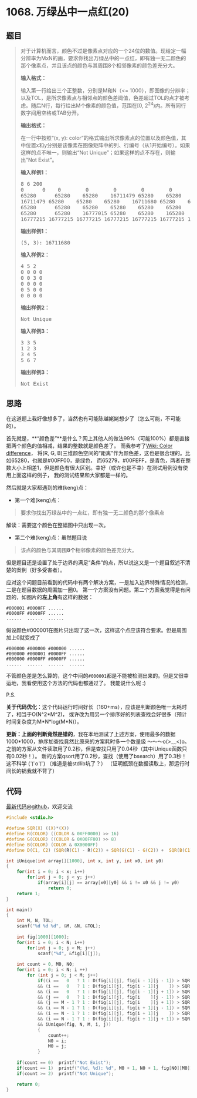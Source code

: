 <h1>1068. 万绿丛中一点红(20)</h1>

## 题目

> <div id="problemContent">
> <p>对于计算机而言，颜色不过是像素点对应的一个24位的数值。现给定一幅分辨率为MxN的画，要求你找出万绿丛中的一点红，即有独一无二颜色的那个像素点，并且该点的颜色与其周围8个相邻像素的颜色差充分大。
> </p>
> <p><b>
> 输入格式：
> </b></p>
> <p>
> 输入第一行给出三个正整数，分别是M和N（&lt;= 1000），即图像的分辨率；以及TOL，是所求像素点与相邻点的颜色差阈值，色差超过TOL的点才被考虑。随后N行，每行给出M个像素的颜色值，范围在[0, 2<sup>24</sup>)内。所有同行数字间用空格或TAB分开。
> </p>
> <p><b>
> 输出格式：
> </b></p>
> <p>
> 在一行中按照“(x, y): color”的格式输出所求像素点的位置以及颜色值，其中位置x和y分别是该像素在图像矩阵中的列、行编号（从1开始编号）。如果这样的点不唯一，则输出“Not Unique”；如果这样的点不存在，则输出“Not Exist”。
> </p>
> <b>输入样例1：</b><pre>
> 8 6 200
> 0 	 0 	  0 	   0	    0 	     0 	      0        0
> 65280 	 65280    65280    16711479 65280    65280    65280    65280
> 16711479 65280    65280    65280    16711680 65280    65280    65280
> 65280 	 65280    65280    65280    65280    65280    165280   165280
> 65280 	 65280 	  16777015 65280    65280    165280   65480    165280
> 16777215 16777215 16777215 16777215 16777215 16777215 16777215 16777215
> </pre>
> <b>输出样例1：</b><pre>
> (5, 3): 16711680
> </pre>
> <b>输入样例2：</b><pre>
> 4 5 2
> 0 0 0 0
> 0 0 3 0
> 0 0 0 0
> 0 5 0 0
> 0 0 0 0
> </pre>
> <b>输出样例2：</b><pre>
> Not Unique
> </pre>
> <b>输入样例3：</b><pre>
> 3 3 5
> 1 2 3
> 3 4 5
> 5 6 7
> </pre>
> <b>输出样例3：</b><pre>
> Not Exist
> </pre>
> </div>

## 思路

在这道题上我好像想多了，当然也有可能陈越姥姥想少了（怎么可能，不可能的）。

首先就是，**“颜色差”**是什么？网上其他人的做法99%（可能100%）都是直接把两个颜色的值相减，结果的整数就是颜色差了。
而我参考了[Wiki: Color difference](https://en.wikipedia.org/wiki/Color_difference)，
将(R, G, B)三维颜色空间的“距离”作为颜色差，这也是很合理的。比如65280，也就是#00FF00，是绿色，
而65279，#00FEFF，是青色，两者在整数大小上相差1，但是颜色有很大区别。幸好（或许也是不幸）在测试用例没有使用上面这样的例子，
我的测试结果和大家都是一样的。

然后就是大家都遇到的难(keng)点：

- 第一个难(keng)点：

> 要求你找出万绿丛中的一点红，即有独一无二颜色的那个像素点

  解读：需要这个颜色在整幅图中只出现一次。

- 第二个难(keng)点：虽然题目说

> 该点的颜色与其周围**8个**相邻像素的颜色差充分大。

  但是题目还是设置了处于边界的满足“条件”的点，所以说这又是一个题目叙述不清楚的案例（好多受害者）。

  应对这个问题目前看到的代码中有两个解决方案，一是加入边界特殊情况的检测，二是在题目数据的周围加一圈0。
  第一个方案没有问题。第二个方案我觉得是有问题的，如图片的**左上角**有这样的数据：
```
#000001 #0000FF ......
#0000FF #0000FF ......
......  ......  ......
```
  假设颜色#000001在图片只出现了这一次，这样这个点应该符合要求。但是周围加上0就变成了
```
#000000 #000000 #000000 ......
#000000 #000001 #0000FF ......
#000000 #0000FF #0000FF ......
......  ......  ......  ......
```
  不管颜色差是怎么算的，这个中间的`#000001`都是不能被检测出来的。但是又很幸运地，我看使用这个方法的代码也都通过了。
  我能说什么呢 :)

P.S.

**关于代码优化**：这个代码运行时间好长（160+ms），应该是判断颜色唯一太耗时了，相当于O(N^2\*M^2)，
或许改为用另一个排序好的列表查找会好很多（预计时间复杂度为M\*N\*log(M\*N)）。

**更新：上面的判断竟然是错的**，我在本地测试了上述方案，使用最多的数据1000*1000，排序加查找竟然比原来的方案耗时多一个数量级
～～～o(>﹏<)o。之前的方案从文件读取用了0.2秒，但是查找只用了0.04秒（其中iUnique函数只有0.02秒！）。
新的方案qsort用了0.2秒，查找（使用了bsearch）用了0.3秒！这不科学 (ㄒoㄒ) （难道是被stdlib坑了？）
（证明瓶颈在数据读取上，那运行时间长的锅我就不背了）

## 代码

[最新代码@github](https://github.com/OliverLew/PAT/blob/master/PATBasic/1068.c)，欢迎交流
```c
#include <stdio.h>

#define SQR(X) ((X)*(X))
#define R(COLOR) ((COLOR & 0XFF0000) >> 16)
#define G(COLOR) ((COLOR & 0X00FF00) >> 8)
#define B(COLOR) (COLOR & 0X0000FF)
#define D(C1, C2) (SQR(R(C1) - R(C2)) + SQR(G(C1) - G(C2)) +  SQR(B(C1) - B(C2)))

int iUnique(int array[][1000], int x, int y, int x0, int y0)
{
    for(int i = 0; i < x; i++)
        for(int j = 0; j < y; j++)
            if(array[i][j] == array[x0][y0] && i != x0 && j != y0)
                return 0;
    return 1;
}

int main()
{
    int M, N, TOL;
    scanf("%d %d %d", &M, &N, &TOL);
    
    int fig[1000][1000];
    for(int i = 0; i < N; i++)
        for(int j = 0; j < M; j++)
            scanf("%d", &fig[i][j]);
    
    int count = 0, M0, N0;
    for(int i = 0; i < N; i ++)
        for (int j = 0; j < M; j++)
            if((i ==   0   ? 1 : D(fig[i][j], fig[i - 1][j - 1]) > SQR(TOL))
            && (i ==   0   ? 1 : D(fig[i][j], fig[i - 1][j    ]) > SQR(TOL))
            && (i ==   0   ? 1 : D(fig[i][j], fig[i - 1][j + 1]) > SQR(TOL))
            && (j ==   0   ? 1 : D(fig[i][j], fig[i    ][j - 1]) > SQR(TOL))
            && (j == M - 1 ? 1 : D(fig[i][j], fig[i    ][j + 1]) > SQR(TOL))
            && (i == N - 1 ? 1 : D(fig[i][j], fig[i + 1][j - 1]) > SQR(TOL))
            && (i == N - 1 ? 1 : D(fig[i][j], fig[i + 1][j    ]) > SQR(TOL))
            && (i == N - 1 ? 1 : D(fig[i][j], fig[i + 1][j + 1]) > SQR(TOL))
            && iUnique(fig, N, M, i, j))
            {
                count++;
                N0 = i;
                M0 = j;
            }
    
    if(count == 0)  printf("Not Exist");
    if(count == 1)  printf("(%d, %d): %d", M0 + 1, N0 + 1, fig[N0][M0]);
    if(count >= 2)  printf("Not Unique");

    return 0;
}

```
